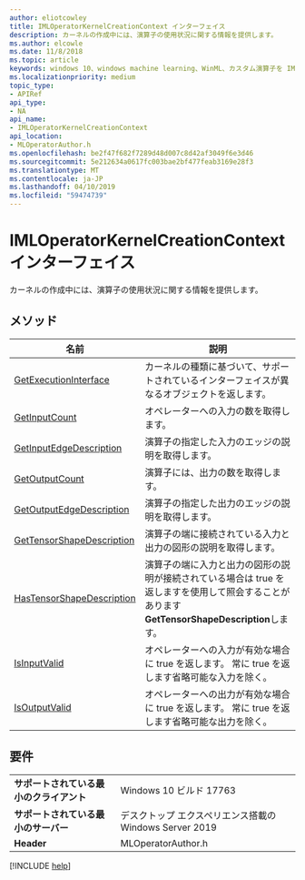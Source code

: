 ```yaml
---
author: eliotcowley
title: IMLOperatorKernelCreationContext インターフェイス
description: カーネルの作成中には、演算子の使用状況に関する情報を提供します。
ms.author: elcowle
ms.date: 11/8/2018
ms.topic: article
keywords: windows 10、windows machine learning、WinML、カスタム演算子を IMLOperatorKernelCreationContext
ms.localizationpriority: medium
topic_type:
- APIRef
api_type:
- NA
api_name:
- IMLOperatorKernelCreationContext
api_location:
- MLOperatorAuthor.h
ms.openlocfilehash: be2f47f682f7289d48d007c8d42af3049f6e3d46
ms.sourcegitcommit: 5e212634a0617fc003bae2bf477feab3169e28f3
ms.translationtype: MT
ms.contentlocale: ja-JP
ms.lasthandoff: 04/10/2019
ms.locfileid: "59474739"
---
```

# <a name="imloperatorkernelcreationcontext-interface"></a>IMLOperatorKernelCreationContext インターフェイス

カーネルの作成中には、演算子の使用状況に関する情報を提供します。

## <a name="methods"></a>メソッド

| 名前 | 説明 |
|------|-------------|
| [GetExecutionInterface](IMLOperatorKernelCreationContext_GetExecutionInterface.md) | カーネルの種類に基づいて、サポートされているインターフェイスが異なるオブジェクトを返します。 |
| [GetInputCount](IMLOperatorKernelCreationContext_GetInputCount.md) | オペレーターへの入力の数を取得します。 |
| [GetInputEdgeDescription](IMLOperatorKernelCreationContext_GetInputEdgeDescription.md) | 演算子の指定した入力のエッジの説明を取得します。 |
| [GetOutputCount](IMLOperatorKernelCreationContext_GetOutputCount.md) | 演算子には、出力の数を取得します。 |
| [GetOutputEdgeDescription](IMLOperatorKernelCreationContext_GetOutputEdgeDescription.md) | 演算子の指定した出力のエッジの説明を取得します。 |
| [GetTensorShapeDescription](IMLOperatorKernelCreationContext_GetTensorShapeDescription.md) | 演算子の端に接続されている入力と出力の図形の説明を取得します。 |
| [HasTensorShapeDescription](IMLOperatorKernelCreationContext_HasTensorShapeDescription.md) | 演算子の端に入力と出力の図形の説明が接続されている場合は true を返しますを使用して照会することがあります**GetTensorShapeDescription**します。 |
| [IsInputValid](IMLOperatorKernelCreationContext_IsInputValid.md) | オペレーターへの入力が有効な場合に true を返します。 常に true を返します省略可能な入力を除く。 |
| [IsOutputValid](IMLOperatorKernelCreationContext_IsOutputValid.md) | オペレーターへの出力が有効な場合に true を返します。 常に true を返します省略可能な出力を除く。 |

## <a name="requirements"></a>要件

| | |
|-|-|
| **サポートされている最小のクライアント** | Windows 10 ビルド 17763 |
| **サポートされている最小のサーバー** | デスクトップ エクスペリエンス搭載の Windows Server 2019 |
| **Header** | MLOperatorAuthor.h |

[!INCLUDE [help](../includes/get-help.md)]
